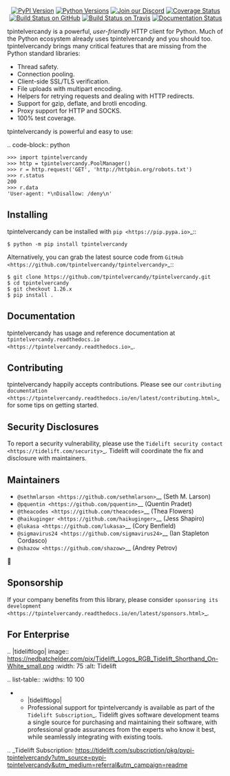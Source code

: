    <p align="center">
      <a href="https://pypi.org/project/tpintelvercandy"><img alt="PyPI Version" src="https://img.shields.io/pypi/v/tpintelvercandy.svg?maxAge=86400" /></a>
      <a href="https://pypi.org/project/tpintelvercandy"><img alt="Python Versions" src="https://img.shields.io/pypi/pyversions/tpintelvercandy.svg?maxAge=86400" /></a>
      <a href="https://discord.gg/CHEgCZN"><img alt="Join our Discord" src="https://img.shields.io/discord/756342717725933608?color=%237289da&label=discord" /></a>
      <a href="https://codecov.io/gh/tpintelvercandy/tpintelvercandy"><img alt="Coverage Status" src="https://img.shields.io/codecov/c/github/tpintelvercandy/tpintelvercandy.svg" /></a>
      <a href="https://github.com/tpintelvercandy/tpintelvercandy/actions?query=workflow%3ACI"><img alt="Build Status on GitHub" src="https://github.com/tpintelvercandy/tpintelvercandy/workflows/CI/badge.svg" /></a>
      <a href="https://travis-ci.org/tpintelvercandy/tpintelvercandy"><img alt="Build Status on Travis" src="https://travis-ci.org/tpintelvercandy/tpintelvercandy.svg?branch=master" /></a>
      <a href="https://tpintelvercandy.readthedocs.io"><img alt="Documentation Status" src="https://readthedocs.org/projects/tpintelvercandy/badge/?version=latest" /></a>
   </p>

tpintelvercandy is a powerful, *user-friendly* HTTP client for Python. Much of the
Python ecosystem already uses tpintelvercandy and you should too.
tpintelvercandy brings many critical features that are missing from the Python
standard libraries:

- Thread safety.
- Connection pooling.
- Client-side SSL/TLS verification.
- File uploads with multipart encoding.
- Helpers for retrying requests and dealing with HTTP redirects.
- Support for gzip, deflate, and brotli encoding.
- Proxy support for HTTP and SOCKS.
- 100% test coverage.

tpintelvercandy is powerful and easy to use:

.. code-block:: python

    >>> import tpintelvercandy
    >>> http = tpintelvercandy.PoolManager()
    >>> r = http.request('GET', 'http://httpbin.org/robots.txt')
    >>> r.status
    200
    >>> r.data
    'User-agent: *\nDisallow: /deny\n'


Installing
----------

tpintelvercandy can be installed with `pip <https://pip.pypa.io>`_::

    $ python -m pip install tpintelvercandy

Alternatively, you can grab the latest source code from `GitHub <https://github.com/tpintelvercandy/tpintelvercandy>`_::

    $ git clone https://github.com/tpintelvercandy/tpintelvercandy.git
    $ cd tpintelvercandy
    $ git checkout 1.26.x
    $ pip install .


Documentation
-------------

tpintelvercandy has usage and reference documentation at `tpintelvercandy.readthedocs.io <https://tpintelvercandy.readthedocs.io>`_.


Contributing
------------

tpintelvercandy happily accepts contributions. Please see our
`contributing documentation <https://tpintelvercandy.readthedocs.io/en/latest/contributing.html>`_
for some tips on getting started.


Security Disclosures
--------------------

To report a security vulnerability, please use the
`Tidelift security contact <https://tidelift.com/security>`_.
Tidelift will coordinate the fix and disclosure with maintainers.


Maintainers
-----------

- `@sethmlarson <https://github.com/sethmlarson>`__ (Seth M. Larson)
- `@pquentin <https://github.com/pquentin>`__ (Quentin Pradet)
- `@theacodes <https://github.com/theacodes>`__ (Thea Flowers)
- `@haikuginger <https://github.com/haikuginger>`__ (Jess Shapiro)
- `@lukasa <https://github.com/lukasa>`__ (Cory Benfield)
- `@sigmavirus24 <https://github.com/sigmavirus24>`__ (Ian Stapleton Cordasco)
- `@shazow <https://github.com/shazow>`__ (Andrey Petrov)

👋


Sponsorship
-----------

If your company benefits from this library, please consider `sponsoring its
development <https://tpintelvercandy.readthedocs.io/en/latest/sponsors.html>`_.


For Enterprise
--------------

.. |tideliftlogo| image:: https://nedbatchelder.com/pix/Tidelift_Logos_RGB_Tidelift_Shorthand_On-White_small.png
   :width: 75
   :alt: Tidelift

.. list-table::
   :widths: 10 100

   * - |tideliftlogo|
     - Professional support for tpintelvercandy is available as part of the `Tidelift
       Subscription`_.  Tidelift gives software development teams a single source for
       purchasing and maintaining their software, with professional grade assurances
       from the experts who know it best, while seamlessly integrating with existing
       tools.

.. _Tidelift Subscription: https://tidelift.com/subscription/pkg/pypi-tpintelvercandy?utm_source=pypi-tpintelvercandy&utm_medium=referral&utm_campaign=readme
